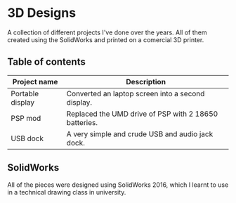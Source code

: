 # 3D Designs
A collection of different projects I've done over the years. 
All of them created using the SolidWorks and printed on a comercial 3D printer.

## Table of contents

| Project name | Description |
|--------------|-------------|
| Portable display | Converted an laptop screen into a second display. |
| PSP mod | Replaced the UMD drive of PSP with 2 18650 batteries. | 
| USB dock | A very simple and crude USB and audio jack dock. |

## SolidWorks 

All of the pieces were designed using SolidWorks 2016, which I learnt to use in a technical drawing class in university.
